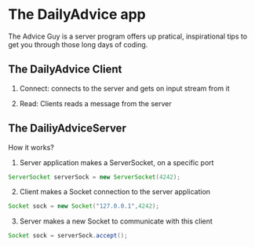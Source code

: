 # The DailyAdvice app

The Advice Guy is a server program offers up pratical, inspirational tips to get you through those long days of coding.

## The DailyAdvice Client

1. Connect: connects to the server and gets on input stream from it

2. Read: Clients reads a message from the server

## The DailiyAdviceServer

How it works?

1. Server application makes a ServerSocket, on a specific port

```java
ServerSocket serverSock = new ServerSocket(4242);
```

2. Client makes a Socket connection to the server application

```java
Socket sock = new Socket("127.0.0.1",4242);
```

3. Server makes a new Socket to communicate with this client

```java
Socket sock = serverSock.accept();
```
